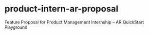 # product-intern-ar-proposal
Feature Proposal for Product Management Internship – AR QuickStart Playground

